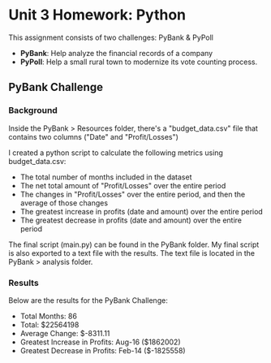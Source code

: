 # Unit 3 Homework: Python
This assignment consists of two challenges: PyBank & PyPoll
- **PyBank**: Help analyze the financial records of a company
- **PyPoll**: Help a small rural town to modernize its vote counting process.

## PyBank Challenge

### Background 
Inside the PyBank > Resources folder, there's a "budget_data.csv" file that contains two columns ("Date" and "Profit/Losses")

I created a python script to calculate the following metrics using budget_data.csv:
- The total number of months included in the dataset
- The net total amount of "Profit/Losses" over the entire period
- The changes in "Profit/Losses" over the entire period, and then the average of those changes
- The greatest increase in profits (date and amount) over the entire period
- The greatest decrease in profits (date and amount) over the entire period

The final script (main.py) can be found in the PyBank folder. My final script is also exported to a text file with the results. The text file is located in the PyBank > analysis folder.

### Results
Below are the results for the PyBank Challenge:
- Total Months: 86
- Total: $22564198
- Average Change: $-8311.11
- Greatest Increase in Profits: Aug-16 ($1862002)
- Greatest Decrease in Profits: Feb-14 ($-1825558)





